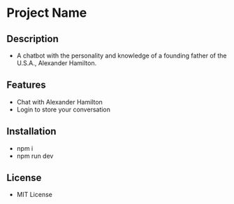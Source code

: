 # Project Name

## Description

- A chatbot with the personality and knowledge of a founding father of the U.S.A., Alexander Hamilton.

## Features

- Chat with Alexander Hamilton
- Login to store your conversation

## Installation

- npm i
- npm run dev

## License

- MIT License
